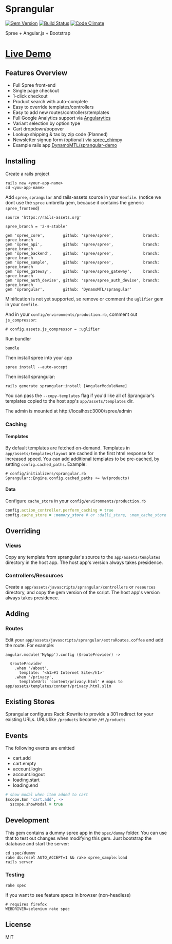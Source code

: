 # Sprangular

[![Gem Version](https://badge.fury.io/rb/sprangular.svg)](http://badge.fury.io/rb/sprangular)
[![Build Status](https://api.travis-ci.org/DynamoMTL/sprangular.png)](https://travis-ci.org/DynamoMTL/sprangular)
[![Code Climate](https://codeclimate.com/github/DynamoMTL/sprangular.png)](https://codeclimate.com/github/DynamoMTL/sprangular)

Spree + Angular.js + Bootstrap

# [Live Demo](http://sprangular-demo.herokuapp.com)

## Features Overview

- Full Spree front-end
- Single page checkout
- 1-click checkout
- Product search with auto-complete
- Easy to override templates/controllers
- Easy to add new routes/controllers/templates
- Full Google Analytics support via [Angularytics](https://github.com/mgonto/angularytics)
- Variant selection by option type
- Cart dropdown/popover
- Lookup shipping & tax by zip code (Planned)
- Newsletter signup form (optional) via [spree_chimpy](https://github.com/DynamoMTL/spree_chimpy)
- Example rails app [DynamoMTL/sprangular-demo](https://github.com/DynamoMTL/sprangular-demo)

## Installing

Create a rails project

```
rails new <your-app-name>
cd <you-app-name>
```

Add `spree`, `sprangular` and rails-assets source in your `Gemfile`. (notice we dont use the `spree` umbrella gem, because it contains the generic `spree_frontend`)

```
source 'https://rails-assets.org'

spree_branch = '2-4-stable'

gem 'spree_core',        github: 'spree/spree',             branch: spree_branch
gem 'spree_api',         github: 'spree/spree',             branch: spree_branch
gem 'spree_backend',     github: 'spree/spree',             branch: spree_branch
gem 'spree_sample',      github: 'spree/spree',             branch: spree_branch
gem 'spree_gateway',     github: 'spree/spree_gateway',     branch: spree_branch
gem 'spree_auth_devise', github: 'spree/spree_auth_devise', branch: spree_branch
gem 'sprangular',        github: 'DynamoMTL/sprangular'
```

Minification is not yet supported, so remove or comment the `uglifier` gem in your `Gemfile`.

And in your `config/environments/production.rb`, comment out `js_compressor`:

```
# config.assets.js_compressor = :uglifier
```

Run bundler

```
bundle
```


Then install spree into your app

```
spree install --auto-accept
```

Then install sprangular:

```
rails generate sprangular:install [AngularModuleName]
```

You can pass the `--copy-templates` flag if you'd like all of Sprangular's templates copied to the host app's `app/assets/templates` dir.

The admin is mounted at http://localhost:3000/spree/admin

### Caching

#### Templates

By default templates are fetched on-demand. Templates in `app/assets/templates/layout` are cached in the first html response for increased speed.
You can add additional templates to be pre-cached, by setting `config.cached_paths`. Example:

```
# config/initializers/sprangular.rb
Sprangular::Engine.config.cached_paths += %w(products)
```

#### Data

Configure `cache_store` in your `config/environments/production.rb`

```ruby
config.action_controller.perform_caching = true
config.cache_store = :memory_store # or :dalli_store, :mem_cache_store
```

## Overriding

### Views

Copy any template from sprangular's source to the `app/assets/templates` directory in the host app. The host app's version always takes presidence.

### Controllers/Resources

Create a `app/assets/javascripts/sprangular/controllers` or `resources` directory, and copy the gem version of the script. The host app's version always takes presidence.

## Adding

### Routes

Edit your `app/assets/javascripts/sprangular/extraRoutes.coffee` and add the route. For example:

```
angular.module('MyApp').config ($routeProvider) ->

  $routeProvider
    .when '/about',
      template: '<h1>#1 Internet Site</h1>'
    .when '/privacy',
      templateUrl: 'content/privacy.html' # maps to app/assets/templates/content/privacy.html.slim
```

## Existing Stores

Sprangular configures Rack::Rewrite to provide a 301 redirect for your existing URLs. URLs like `/products` become `/#!/products`

## Events

The following events are emitted

- cart.add
- cart.empty
- account.login
- account.logout
- loading.start
- loading.end

```coffeescript
# show modal when item added to cart
$scope.$on 'cart.add', ->
  $scope.showModal = true
```

## Development

This gem contains a dummy spree app in the `spec/dummy` folder. You can use that to test out changes when modifying this gem. Just bootstrap the database and start the server:

```
cd spec/dummy
rake db:reset AUTO_ACCEPT=1 && rake spree_sample:load
rails server
```

### Testing

```
rake spec
```

If you want to see feature specs in browser (non-headless)

```
# requires firefox
WEBDRIVER=selenium rake spec
```

## License

MIT
